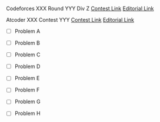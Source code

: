 Codeforces XXX Round YYY Div Z
[Contest Link](http://codeforces.com/contest/XXX)
[Editorial Link](http://codeforces.com/blog/entry/)

Atcoder XXX Contest YYY
[Contest Link](http://XXXYYY.contest.atcoder.jp/)
[Editorial Link](https://atcoder.jp/img/XXXYYY/editorial.pdf)

- [ ] Problem A

- [ ] Problem B

- [ ] Problem C

- [ ] Problem D

- [ ] Problem E

- [ ] Problem F

- [ ] Problem G

- [ ] Problem H


